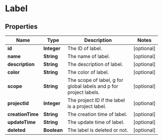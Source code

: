 
# Label

## Properties
Name | Type | Description | Notes
------------ | ------------- | ------------- | -------------
**id** | **Integer** | The ID of label. |  [optional]
**name** | **String** | The name of label. |  [optional]
**description** | **String** | The description of label. |  [optional]
**color** | **String** | The color of label. |  [optional]
**scope** | **String** | The scope of label, g for global labels and p for project labels. |  [optional]
**projectId** | **Integer** | The project ID if the label is a project label. |  [optional]
**creationTime** | **String** | The creation time of label. |  [optional]
**updateTime** | **String** | The update time of label. |  [optional]
**deleted** | **Boolean** | The label is deleted or not. |  [optional]



